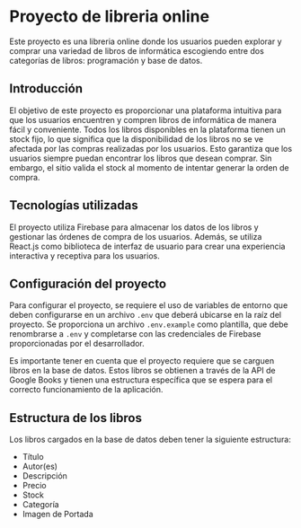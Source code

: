 # Proyecto de libreria online

Este proyecto es una libreria online donde los usuarios pueden explorar y comprar una variedad de libros de informática escogiendo entre dos categorías de libros: programación y base de datos. 

## Introducción

El objetivo de este proyecto es proporcionar una plataforma intuitiva para que los usuarios encuentren y compren libros de informática de manera fácil y conveniente. Todos los libros disponibles en la plataforma tienen un stock fijo, lo que significa que la disponibilidad de los libros no se ve afectada por las compras realizadas por los usuarios. Esto garantiza que los usuarios siempre puedan encontrar los libros que desean comprar. Sin embargo, el sitio valida el stock al momento de intentar generar la orden de compra.

## Tecnologías utilizadas

El proyecto utiliza Firebase para almacenar los datos de los libros y gestionar las órdenes de compra de los usuarios. Además, se utiliza React.js como biblioteca de interfaz de usuario para crear una experiencia interactiva y receptiva para los usuarios.

## Configuración del proyecto

Para configurar el proyecto, se requiere el uso de variables de entorno que deben configurarse en un archivo `.env` que deberá ubicarse en la raíz del proyecto. Se proporciona un archivo `.env.example` como plantilla, que debe renombrarse a `.env` y completarse con las credenciales de Firebase proporcionadas por el desarrollador.

Es importante tener en cuenta que el proyecto requiere que se carguen libros en la base de datos. Estos libros se obtienen a través de la API de Google Books y tienen una estructura específica que se espera para el correcto funcionamiento de la aplicación.

## Estructura de los libros

Los libros cargados en la base de datos deben tener la siguiente estructura:

- Título
- Autor(es)
- Descripción
- Precio
- Stock
- Categoría
- Imagen de Portada